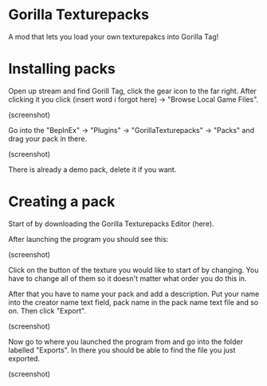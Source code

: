 # Gorilla Texturepacks
A mod that lets you load your own texturepakcs into Gorilla Tag!

# Installing packs
Open up stream and find Gorill Tag, click the gear icon to the far right.
After clicking it you click (insert word i forgot here) -> "Browse Local Game Files".

(screenshot)

Go into the "BepInEx" -> "Plugins" -> "GorillaTexturepacks" -> "Packs" and drag your pack in there.

(screenshot)

There is already a demo pack, delete it if you want.

# Creating a pack
Start of by downloading the Gorilla Texturepacks Editor (here).

After launching the program you should see this:

(screenshot)

Click on the button of the texture you would like to start of by changing.
You have to change all of them so it doesn't matter what order you do this in.

After that you have to name your pack and add a description. Put your name into the creator name text field,
pack name in the pack name text file and so on.
Then click "Export".

(screenshot)

Now go to where you launched the program from and go into the folder labelled "Exports". In there you should be able to find
the file you just exported.

(screenshot)

